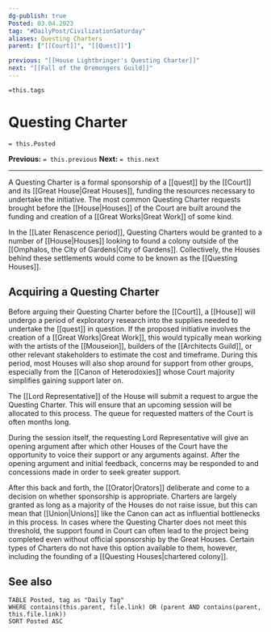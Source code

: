 ```yaml
---
dg-publish: true
Posted: 03.04.2023
tag: "#DailyPost/CivilizationSaturday"
aliases: Questing Charters
parent: ["[[Court]]", "[[Quest]]"]

previous: "[[House Lightbringer's Questing Charter]]"
next: "[[Fall of the Oremongers Guild]]"
---
```

`=this.tags` 
# Questing Charter
`= this.Posted`

**Previous:** `= this.previous`
**Next:** `= this.next`

---

A Questing Charter is a formal sponsorship of a [[quest]] by the [[Court]] and its [[Great House|Great Houses]], funding the resources necessary to undertake the initiative. The most common Questing Charter requests brought before the [[House|Houses]] of the Court are built around the funding and creation of a [[Great Works|Great Work]] of some kind.

In the [[Later Renascence period]], Questing Charters would be granted to a number of [[House|Houses]] looking to found a colony outside of the [[Omphalos, the City of Gardens|City of Gardens]]. Collectively, the Houses behind these settlements would come to be known as the [[Questing Houses]].

## Acquiring a Questing Charter

Before arguing their Questing Charter before the [[Court]], a [[House]] will undergo a period of exploratory research into the supplies needed to undertake the [[quest]] in question. If the proposed initiative involves the creation of a [[Great Works|Great Work]], this would typically mean working with the artists of the [[Mouseion]], builders of the [[Architects Guild]], or other relevant stakeholders to estimate the cost and timeframe. During this period, most Houses will also shop around for support from other groups, especially from the [[Canon of Heterodoxies]] whose Court majority simplifies gaining support later on.

The [[Lord Representative]] of the House will submit a request to argue the Questing Charter. This will ensure that an upcoming session will be allocated to this process. The queue for requested matters of the Court is often months long.

During the session itself, the requesting Lord Representative will give an opening argument after which other Houses of the Court have the opportunity to voice their support or any arguments against. After the opening argument and initial feedback, concerns may be responded to and concessions made in order to seek greater support.

After this back and forth, the [[Orator|Orators]] deliberate and come to a decision on whether sponsorship is appropriate. Charters are largely granted as long as a majority of the Houses do not raise issue, but this can mean that [[Union|Unions]] like the Canon can act as influential bottlenecks in this process. In cases where the Questing Charter does not meet this threshold, the support found in Court can often lead to the project being completed even without official sponsorship by the Great Houses. Certain types of Charters do not have this option available to them, however, including the founding of a [[Questing Houses|chartered colony]].

## See also

```dataview
TABLE Posted, tag as "Daily Tag"
WHERE contains(this.parent, file.link) OR (parent AND contains(parent, this.file.link))
SORT Posted ASC
```